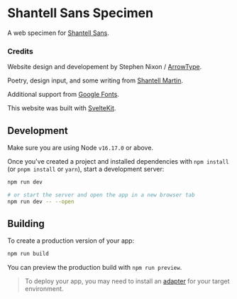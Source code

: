 # Shantell Sans Specimen

A web specimen for [Shantell Sans](http://github.com/arrowtype/shantell-sans).

### Credits

Website design and developement by Stephen Nixon / [ArrowType](https://arrowtype.com).

Poetry, design input, and some writing from [Shantell Martin](https://shantellmartin.art).

Additional support from [Google Fonts](https://fonts.google.com).

This website was built with [SvelteKit](http://svelte.dev).

## Development

Make sure you are using Node `v16.17.0` or above.

Once you've created a project and installed dependencies with `npm install` (or `pnpm install` or `yarn`), start a development server:

```bash
npm run dev

# or start the server and open the app in a new browser tab
npm run dev -- --open
```

## Building

To create a production version of your app:

```bash
npm run build
```

You can preview the production build with `npm run preview`.

> To deploy your app, you may need to install an [adapter](https://kit.svelte.dev/docs/adapters) for your target environment.

